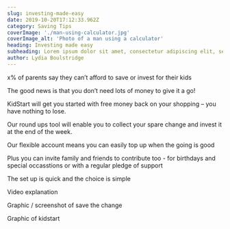 ```yaml
---
slug: investing-made-easy
date: 2019-10-20T17:12:33.962Z
category: Saving Tips
coverImage: './man-using-calculator.jpg'
coverImage_alt: 'Photo of a man using a calculator'
heading: Investing made easy
subheading: Lorem ipsum dolor sit amet, consectetur adipiscing elit, sed do eiusmod tempor incididunt labore.
author: Lydia Boulstridge
---
```


x% of parents say they can’t afford to save or invest for their kids

The good news is that you don’t need lots of money to give it a go!

KidStart will get you started with free money back on your shopping – you have nothing to lose.

Our round ups tool will enable you to collect your spare change and invest it at the end of the week.

Our flexible account means you can easily top up when the going is good

Plus you can invite family and friends to contribute too - for birthdays and special occasstions or with a regular pledge of support

The set up is quick and the choice is simple

Video explanation

Graphic / screenshot of save the change

Graphic of kidstart 